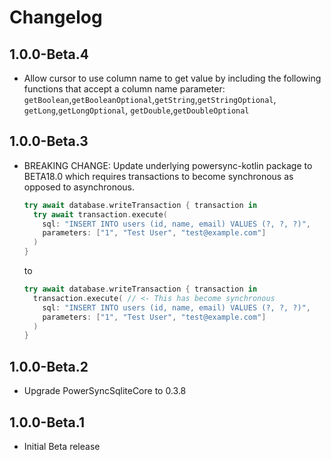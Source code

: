 # Changelog

## 1.0.0-Beta.4
* Allow cursor to use column name to get value by including the following functions that accept a column name parameter:
`getBoolean`,`getBooleanOptional`,`getString`,`getStringOptional`, `getLong`,`getLongOptional`, `getDouble`,`getDoubleOptional`


## 1.0.0-Beta.3

* BREAKING CHANGE: Update underlying powersync-kotlin package to BETA18.0 which requires transactions to become synchronous as opposed to asynchronous.
  ```swift
  try await database.writeTransaction { transaction in
    try await transaction.execute(
      sql: "INSERT INTO users (id, name, email) VALUES (?, ?, ?)",
      parameters: ["1", "Test User", "test@example.com"]
    )
  }
  ```
  to
  ```swift
  try await database.writeTransaction { transaction in
    transaction.execute( // <- This has become synchronous
      sql: "INSERT INTO users (id, name, email) VALUES (?, ?, ?)",
      parameters: ["1", "Test User", "test@example.com"]
    )
  }
  ```

## 1.0.0-Beta.2

* Upgrade PowerSyncSqliteCore to 0.3.8

## 1.0.0-Beta.1

* Initial Beta release
